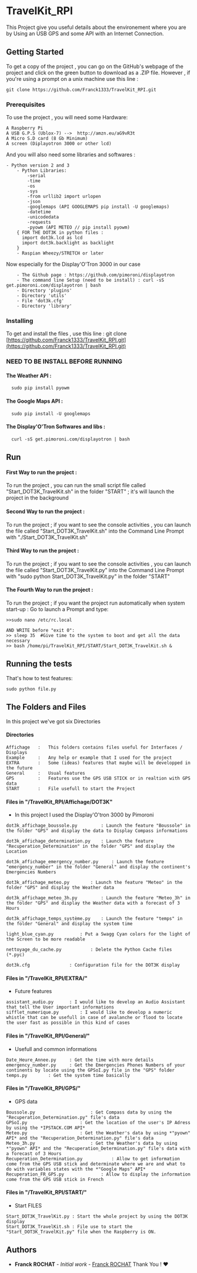# TravelKit_RPI  
  
This Project give you useful details about the environement where you are by Using an USB GPS and some API with an Internet Connection. 
  
## Getting Started  
  
To get a copy of the project , you can go on the GitHub's webpage of the project and click on the green button to download as a .ZIP file. However , if you're using a prompt on a unix machine use this line :

```
git clone https://github.com/Franck1333/TravelKit_RPI.git
```
  
### Prerequisites  
  
To use the project , you will need some Hardware:
  
```  
A Raspberry Pi
A USB G.P.S (Ublox-7) -->  http://amzn.eu/aG9vR3t
A Micro S.D card (8 Gb Minimum)
A screen (Diplayotron 3000 or other lcd) 
```  
  And you will also need some libraries and softwares :

```
- Python version 2 and 3
	- Python Libraries:
		-serial
		-time
		-os
		-sys
		-from urllib2 import urlopen
		-json
		-googlemaps (API GOOGLEMAPS pip install -U googlemaps)
		-datetime
		-unicodedata
		-requests
		-pyowm (API METEO // pip install pyowm)
    { FOR THE DOT3K in python files :
      import dot3k.lcd as lcd
      import dot3k.backlight as backlight
    }
	- Raspian Wheezy/STRETCH or later

```

Now especially for the Display'O'Tron 3000 in our case

```
	- The Github page : https://github.com/pimoroni/displayotron
	- The command line Setup (need to be install) : curl -sS get.pimoroni.com/displayotron | bash
	- Directory 'plugins'
	- Directory 'utils'
	- File 'dot3k.cfg'
	- Directory 'library'
```
  
### Installing  
To get and install the files , use this line : git clone  [https://github.com/Franck1333/TravelKit_RPI.git](https://github.com/Franck1333/TravelKit_RPI.git)

### NEED TO BE INSTALL BEFORE RUNNING

#### The Weather API :
```
  sudo pip install pyowm
```

#### The Google Maps API :

```
  sudo pip install -U googlemaps
```

#### The Display'O'Tron Softwares and libs :

```
  curl -sS get.pimoroni.com/displayotron | bash
```
## Run
#### First Way to run the project :
To run the project , you can run the small script file called "Start_DOT3K_TravelKit.sh" in the folder "START" ; it's will launch the project in the background

#### Second Way to run the project :
To run the project ; if you want to see the console activities , you can launch the file called "Start_DOT3K_TravelKit.sh"  into the Command Line Prompt with "./Start_DOT3K_TravelKit.sh"

#### Third Way to run the project :
To run the project ; if you want to see the console activities , you can launch the file called "Start_DOT3K_TravelKit.py" into the Command Line Prompt with "sudo python Start_DOT3K_TravelKit.py" in the folder "START"

#### The Fourth Way to run the project :
To run the project ; if you want the project run automatically when system start-up : Go to launch a Prompt and type:

```
>>sudo nano /etc/rc.local

AND WRITE before "exit 0":
>> sleep 35  #Give time to the system to boot and get all the data necessary
>> bash /home/pi/TravelKit_RPI/START/Start_DOT3K_TravelKit.sh &

```

## Running the tests  
  
That's how to test features:

    sudo python file.py

## The Folders and Files

In this project we've got six Directories

#### Directories
```
Affichage 	: 	This folders contains files useful for Interfaces / Displays
Example 	: 	Any help or example that I used for the project
EXTRA 		: 	Some (ideas) features that maybe will be developped in the future
General 	: 	Usual features
GPS 		:	Features use the GPS USB STICK or in realtion with GPS data
START 		:	File usefull to start the Project
```

#### Files in "/TravelKit_RPI/Affichage/DOT3K"
- In this project I used the Display'O'tron 3000 by Pimoroni
```
dot3k_affichage_boussole.py 		: Launch the feature "Boussole" in the folder "GPS" and display the data to Display Compass informations

dot3k_affichage_determination.py 	: Launch the feature "Recuperation_Determination" in the folder "GPS" and display the Location

dot3k_affichage_emergency_number.py 	: Launch the feature "emergency_number" in the folder "General" and display the continent's Emergencies Numbers

dot3k_affichage_meteo.py 		: Launch the feature "Meteo" in the folder "GPS" and display the Weather data

dot3k_affichage_meteo_3h.py 		: Launch the feature "Meteo_3h" in the folder "GPS" and display the Weather data with a forecast of 3 Hours

dot3k_affichage_temps_système.py 	: Launch the feature "temps" in the folder "General" and display the system time

light_blue_cyan.py 			: Put a Swagg Cyan colors for the light of the Screen to be more readable

nettoyage_du_cache.py 			: Delete the Python Cache files (*.pyc)

dot3k.cfg 				: Configuration file for the DOT3K display

```
#### Files in "/TravelKit_RPI/EXTRA/"
 - Future features
```
assistant_audio.py 		: I would like to develop an Audio Assistant that tell the User important informations
sifflet_numerique.py 		: I would like to develop a numeric whistle that can be usefull in case of avalanche or flood to locate the user fast as possible in this kind of cases
```
#### Files in "/TravelKit_RPI/General/"
- Usefull and common informations
```
Date_Heure_Annee.py 	: Get the time with more details
emergency_number.py 	: Get the Emergencies Phones Numbers of your continents by locate using the GPSoI.py file in the "GPS" folder
temps.py 		: Get the system time basically
```

#### Files in "/TravelKit_RPI/GPS/"
- GPS data
```
Boussole.py 					: Get Compass data by using the "Recuperation_Determination.py" file's data
GPSoI.py 					: Get the location of the user's IP Adress by using the *IPSTACK.COM API*
Meteo.py 					: Get the Weather's data by using *"pyown" API* and the "Recuperation_Determination.py" file's data
Meteo_3h.py 					: Get the Weather's data by using *"pyown" API* and the "Recuperation_Determination.py" file's data with a forecast of 3 Hours
Recuperation_Determination.py 			: Allow to get information come from the GPS USB stick and determinate where we are and what to do with variables states with the *"Google Maps" API*
Recuperation_FR_GPS.py 				: Allow to display the information come from the GPS USB stick in French
```
#### Files in "/TravelKit_RPI/START/"
- Start FILES
```
Start_DOT3K_TravelKit.py : Start the whole project by using the DOT3K display
Start_DOT3K_TravelKit.sh : File use to start the "Start_DOT3K_TravelKit.py" file when the Raspberry is ON.
```



## Authors

-   **Franck ROCHAT**  -  _Initial work_  -  [Franck ROCHAT](https://github.com/Franck1333)  Thank You !  :heart:
